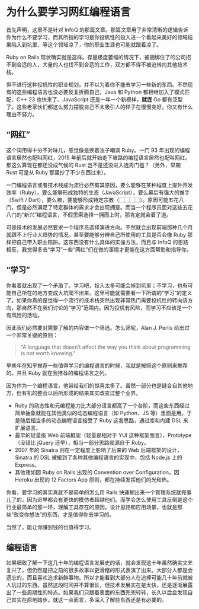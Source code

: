 # 为什么要学习网红编程语言

首先声明，这里不是针对 InfoQ 的那篇文章。那篇文章用了非常清晰的逻辑告诉你为什么不要学习，而其所指的学习是你投机性的投入进一个看起来美好的领域结果陷入到坑里，等这个领域凉了，你的职业生涯也可能就跟着凉了。

Ruby on Rails 现状确实就是这样。存量极度萎缩的情况下，被捆绑住了的公司招不到合适的人，大量的人也找不到合适的工作，双方都不得不被迫转向其他技术栈。

但不进行这种投机性的职业规划，并不以为着你不能去学习一些新的东西。不然现有的这些编程语言也没必要反复折腾自己，Java 和 Python 都相继加入了模式匹配、C++ 23 也快来了、JavaScript 还是一年一个新模样，**就连** Go 都有泛型了。这些老家伙们都这么努力摆脱自己不太吸引人的样子在慢慢变好，你又有什么理由不努力。

## “网红”

这个词用得十分不对味儿，感觉像是换着法子嘲讽 Ruby。一门 93 年出现的编程语言居然也配叫网红，2015 年前后就开始走下坡路的编程语言居然也配叫网红。那这么算现在都还没成气候的 Rust 岂不是还没进入选秀门槛？（另外，早期 Rust 可是从 Ruby 那里抄了不少东西过来）。

一门编程语言或者技术栈成为流行必然有其原因，要么能够在某种程度上提升开发效率（Ruby），要么能够形成独特的生态（JavaScript），要么幕后有强大的推手（Swift / Dart），要么嘛，要能够形成特定宗教（⬚⬚⬚⬚）。原因可能五花八门，但是必然满足了特定群体的需求才会出现拥趸。而当一个程序员面对这些五花八门的“新兴”编程语言，不假思索选择一拥而上时，那肯定就会着了道。

可是技术的发展必然要求一个程序员选择演进方向。不然就会出现前端那种几个月就跟不上行业大趋势的情况。甚至要能够分辨自己所使用的工具是否会像 Ruby 那样把自己带入职业陷阱。这东西没有什么具体的实操方法，而且与 InfoQ 的思路相反，我觉得多去“学习”一些“网红”们在做的事情才更能在这方面帮助和指导你。

## “学习”

你看着就出现了一个矛盾了。学习吧，投入太多可能会掉到坑里；不学习，也有可能自己所在的地方变成大坑爬不出来。这里可能就需要看一下所谓的“学习”的定义了。如果你真的是觉得一个流行的技术栈突然出现非常热门需要投机性的转向该方向，那自然不在我们讨论的“学习”范围内。因为投机有风险，而学习不应该是一个有风险的活动。

因此我们必然要对需要了解的内容做一个筛选。怎么筛呢，Alan J. Perlis 给出过一个非常关键的原则：

> “A language that doesn’t affect the way you think about programming is not worth knowing.”

早些年在知乎推荐一些值得学习的编程语言的时候，我就是按照这个原则来推荐的。并且 Ruby 就在我推荐的编程语言之列。

因为作为一个编程语言，他带给我们的惊喜太多了。虽然一部分也是缝合自其他地方，但有机的整合以后所形成的结果其实改变过整个业界。

- Ruby 的动态性和元编程能力比大部分语言都高了一个台阶，而这些东西经过简单抽象就能在其他类似的动态编程语言（如 Python、JS 等）里面是用。于是随后相当多的动态编程语言接受了 Ruby 这套思路，通过库和内建 DSL 来扩展语言。
- 最早的轻量级 Web 前端框架（轻量是相对于 YUI 这种框架而言），Prototype（没错比 jQuery 还早），相当一部分思路就源自于 Ruby。
- 2007 年的 Sinatra 则在一定程度上影响了后来的 Web 后端框架的设计，Sinatra 的 DSL 被搬到了各种其他编程语言的实现中，包括 Node.js 上的 Express。
- 其他诸如因 Ruby on Rails 出现的 Convention over Configuration，因 Heroku 出现的 12 Factors App 原则，都在持续发挥他们的光和热。

你看，要学习的其实真就不是简单的怎么用 Rails 快速糊出来一个管理系统就完事儿了的，因为迟早都会有更快的模仿者超越他们。而学会怎么使用工具反倒是这个行业最简单的那一环，理解工具存在的原因，设计思路和应用场景，也就是那些“改变你想法”的东西，才是值得你去学习的。

当然了，能让你赚到钱的也值得学习。

## 编程语言

如果细致了解一下这几十年的编程语言发展史的话，就会发现这十年虽然确实文艺复兴了，但仍然是把之前的很多故事以更滑稽的形式表演了出来。大部分人都是会遗忘的，而且喜欢追求新鲜事物。所以才能看到大部分人在追捧可能几十年前就被人玩过的东西。虽然这段时间并不算很长，但技术发展实在是太快，还是逐渐展露出了一些周期性的特点。如果我们只跟着表面的东西兜兜转转，长久以后会发现自己其实在原地踏步。就这一点而言，多深入了解些东西还是有必要的。
